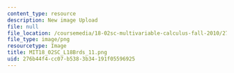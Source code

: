 ```yaml
---
content_type: resource
description: New image Upload
file: null
file_location: /coursemedia/18-02sc-multivariable-calculus-fall-2010/276b44f4cc07b5383b34191f05596925_MIT18_02SC_L18Brds_11.png
file_type: image/png
resourcetype: Image
title: MIT18_02SC_L18Brds_11.png
uid: 276b44f4-cc07-b538-3b34-191f05596925
---
```

